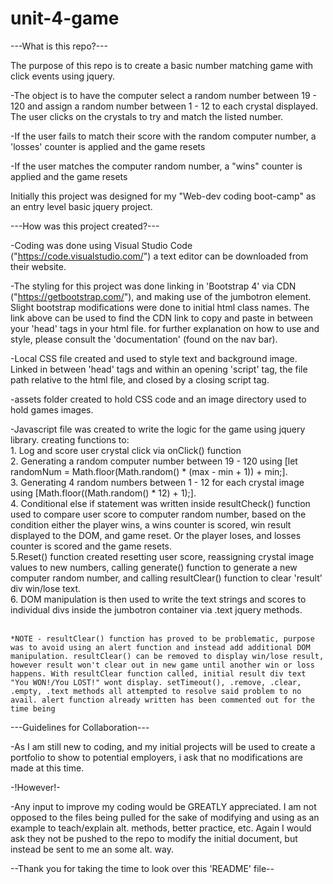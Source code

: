 # unit-4-game

---What is this repo?---

The purpose of this repo is to create a basic number matching game with click events using jquery.

-The object is to have the computer select a random number between 19 - 120 and assign a random number between 1 - 12 to each crystal displayed. The user clicks on the crystals to try and match the listed number.

-If the user fails to match their score with the random computer number, a 'losses' counter is applied and the game resets
  
-If the user matches the computer random number, a "wins" counter is applied and the game resets


Initially this project was designed for my "Web-dev coding boot-camp" as an entry level basic jquery project.

---How was this project created?---

-Coding was done using Visual Studio Code ("https://code.visualstudio.com/") a text editor can be downloaded from their website.

-The styling for this project was done linking in 'Bootstrap 4' via CDN ("https://getbootstrap.com/"), and making use of the jumbotron element. Slight bootstrap modifications were done to initial html class names. The link above can be used to find the CDN link to copy and paste in between your 'head' tags in your html file. for further explanation on how to use and style, please consult the 'documentation' (found on the nav bar).


-Local CSS file created and used to style text and background image. Linked in between 'head' tags and within an opening 'script' tag, the file path relative to the html file, and closed by a closing script tag. 

-assets folder created to hold CSS code and an image directory used to hold games images. 

-Javascript file was created to write the logic for the game using jquery library. creating functions to: <br>
    1. Log and score user crystal click via onClick() function <br>
    2. Generating a random computer number between 19 - 120 using [let randomNum = Math.floor(Math.random() * (max - min + 1)) + min;]. <br>
    3. Generating 4 random numbers between 1 - 12 for each crystal image using [Math.floor((Math.random() * 12) + 1);]. <br>
    4. Conditional else if statement was written inside resultCheck() function used to compare user score to computer random number, based on the condition either the player wins, a wins counter is scored, win result displayed to the DOM, and  game reset. Or the player loses, and losses counter is scored and the game resets. <br>
    5.Reset() function created resetting user score, reassigning crystal image values to new numbers, calling generate() function to generate a new computer random number, and calling resultClear() function to clear 'result' div win/lose text. <br>
    6. DOM manipulation is then used to write the text strings and scores to individual divs inside the jumbotron container via .text jquery methods. <br><br>

    *NOTE - resultClear() function has proved to be problematic, purpose was to avoid using an alert function and instead add additional DOM manipulation. resultClear() can be removed to display win/lose result, however result won't clear out in new game until another win or loss happens. With resultClear function called, initial result div text "You WON!/You LOST!" wont display. setTimeout(), .remove, .clear, .empty, .text methods all attempted to resolve said problem to no avail. alert function already written has been commented out for the time being

---Guidelines for Collaboration---

-As I am still new to coding, and my initial projects will be used to create a portfolio to show to potential employers, i ask that no modifications are made at this time.

-!However!-

 -Any input to improve my coding would be GREATLY appreciated. I am not opposed to the files being pulled for the sake of modifying and using as an example to teach/explain alt. methods, better practice, etc. Again I would ask they not be pushed to the repo to modify the initial document, but instead be sent to me an some alt. way.

 --Thank you for taking the time to look over this 'README' file--